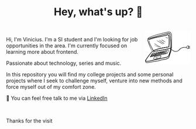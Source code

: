 <h1 align='center'> Hey, what's up? 👋 </h1>
<br>

<img width="25%" align="right" alt="computer" src="https://github.com/viniferoli/viniferoli/blob/main/notebook-p.png?raw=true" />

<p>Hi, I'm Vinicius. I'm a SI student and I'm looking for job opportunities in the area. I'm currently focused on learning more about frontend.</p>

<p>Passionate about technology, series and music.</p>

<p>In this repository you will find my college projects and some personal projects where I seek to challenge myself, venture into new methods and force myself out of my comfort zone.</p>

<p>💬 You can feel free talk to me via <a href="https://www.linkedin.com/in/viniferoli/">LinkedIn</a></p>

<br>
<p>Thanks for the visit</p>
